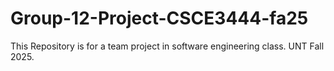 # Group-12-Project-CSCE3444-fa25
This Repository is for a team project in software engineering class. UNT Fall 2025.
